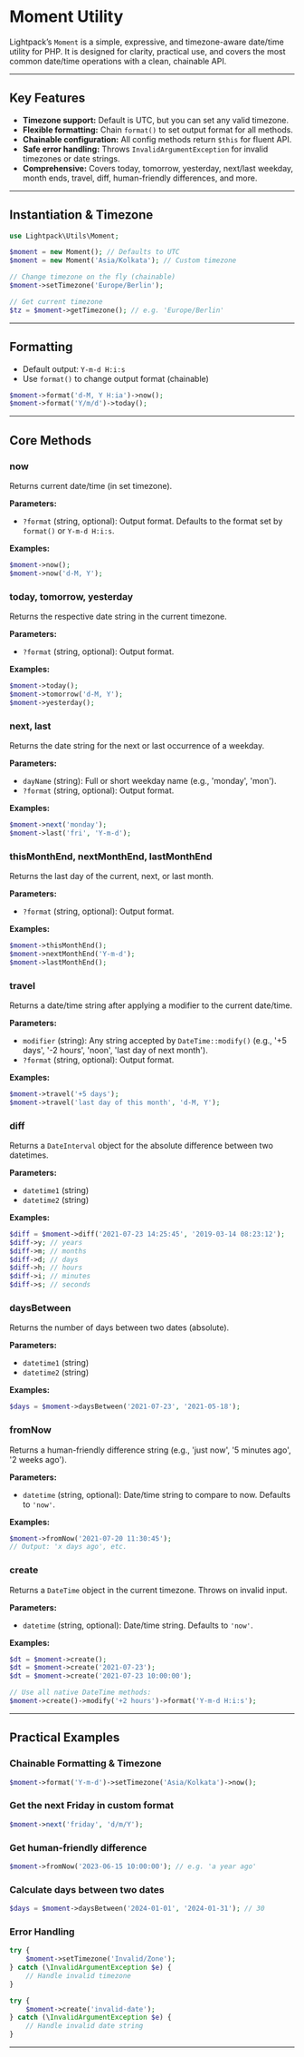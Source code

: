# Moment Utility

Lightpack’s `Moment` is a simple, expressive, and timezone-aware date/time utility for PHP. It is designed for clarity, practical use, and covers the most common date/time operations with a clean, chainable API.

---

## Key Features
- **Timezone support:** Default is UTC, but you can set any valid timezone.
- **Flexible formatting:** Chain `format()` to set output format for all methods.
- **Chainable configuration:** All config methods return `$this` for fluent API.
- **Safe error handling:** Throws `InvalidArgumentException` for invalid timezones or date strings.
- **Comprehensive:** Covers today, tomorrow, yesterday, next/last weekday, month ends, travel, diff, human-friendly differences, and more.

---

## Instantiation & Timezone

```php
use Lightpack\Utils\Moment;

$moment = new Moment(); // Defaults to UTC
$moment = new Moment('Asia/Kolkata'); // Custom timezone

// Change timezone on the fly (chainable)
$moment->setTimezone('Europe/Berlin');

// Get current timezone
$tz = $moment->getTimezone(); // e.g. 'Europe/Berlin'
```

---

## Formatting

- Default output: `Y-m-d H:i:s`
- Use `format()` to change output format (chainable)

```php
$moment->format('d-M, Y H:ia')->now();
$moment->format('Y/m/d')->today();
```

---

## Core Methods

### now
Returns current date/time (in set timezone).

**Parameters:**
- `?format` (string, optional): Output format. Defaults to the format set by `format()` or `Y-m-d H:i:s`.

**Examples:**
```php
$moment->now();
$moment->now('d-M, Y');
```

### today, tomorrow, yesterday
Returns the respective date string in the current timezone.

**Parameters:**
- `?format` (string, optional): Output format.

**Examples:**
```php
$moment->today();
$moment->tomorrow('d-M, Y');
$moment->yesterday();
```

### next, last
Returns the date string for the next or last occurrence of a weekday.

**Parameters:**
- `dayName` (string): Full or short weekday name (e.g., 'monday', 'mon').
- `?format` (string, optional): Output format.

**Examples:**
```php
$moment->next('monday');
$moment->last('fri', 'Y-m-d');
```

### thisMonthEnd, nextMonthEnd, lastMonthEnd
Returns the last day of the current, next, or last month.

**Parameters:**
- `?format` (string, optional): Output format.

**Examples:**
```php
$moment->thisMonthEnd();
$moment->nextMonthEnd('Y-m-d');
$moment->lastMonthEnd();
```

### travel
Returns a date/time string after applying a modifier to the current date/time.

**Parameters:**
- `modifier` (string): Any string accepted by `DateTime::modify()` (e.g., '+5 days', '-2 hours', 'noon', 'last day of next month').
- `?format` (string, optional): Output format.

**Examples:**
```php
$moment->travel('+5 days');
$moment->travel('last day of this month', 'd-M, Y');
```

### diff
Returns a `DateInterval` object for the absolute difference between two datetimes.

**Parameters:**
- `datetime1` (string)
- `datetime2` (string)

**Examples:**
```php
$diff = $moment->diff('2021-07-23 14:25:45', '2019-03-14 08:23:12');
$diff->y; // years
$diff->m; // months
$diff->d; // days
$diff->h; // hours
$diff->i; // minutes
$diff->s; // seconds
```

### daysBetween
Returns the number of days between two dates (absolute).

**Parameters:**
- `datetime1` (string)
- `datetime2` (string)

**Examples:**
```php
$days = $moment->daysBetween('2021-07-23', '2021-05-18');
```

### fromNow
Returns a human-friendly difference string (e.g., 'just now', '5 minutes ago', '2 weeks ago').

**Parameters:**
- `datetime` (string, optional): Date/time string to compare to now. Defaults to `'now'`.

**Examples:**
```php
$moment->fromNow('2021-07-20 11:30:45');
// Output: 'x days ago', etc.
```

### create
Returns a `DateTime` object in the current timezone. Throws on invalid input.

**Parameters:**
- `datetime` (string, optional): Date/time string. Defaults to `'now'`.

**Examples:**
```php
$dt = $moment->create();
$dt = $moment->create('2021-07-23');
$dt = $moment->create('2021-07-23 10:00:00');

// Use all native DateTime methods:
$moment->create()->modify('+2 hours')->format('Y-m-d H:i:s');
```

---

## Practical Examples

### Chainable Formatting & Timezone

```php
$moment->format('Y-m-d')->setTimezone('Asia/Kolkata')->now();
```

### Get the next Friday in custom format

```php
$moment->next('friday', 'd/m/Y');
```

### Get human-friendly difference

```php
$moment->fromNow('2023-06-15 10:00:00'); // e.g. 'a year ago'
```

### Calculate days between two dates

```php
$days = $moment->daysBetween('2024-01-01', '2024-01-31'); // 30
```

### Error Handling

```php
try {
    $moment->setTimezone('Invalid/Zone');
} catch (\InvalidArgumentException $e) {
    // Handle invalid timezone
}

try {
    $moment->create('invalid-date');
} catch (\InvalidArgumentException $e) {
    // Handle invalid date string
}
```

---